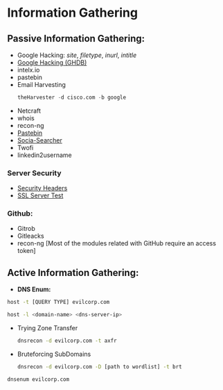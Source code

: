 # Information Gathering

## **Passive Information Gathering:**

- Google Hacking: *site*, *filetype*, *inurl*, *intitle*
- [Google Hacking (GHDB)](https://www.exploit-db.com/google-hacking-database)
- intelx.io
- pastebin
-  Email Harvesting
	```sql
	theHarvester -d cisco.com -b google
	```
- Netcraft
- whois
- recon-ng
- [Pastebin](https://pastebin.ga/)
- [Socia-Searcher](https://www.social-searcher.com)
- Twofi
- linkedin2username
### Server Security

- [Security Headers](https://securityheaders.com/)
- [SSL Server Test](https://www.ssllabs.com/ssltest/)
###  **Github:**

- Gitrob
- Gitleacks
- recon-ng \[Most of the modules related with GitHub require an access token\]

## **Active Information Gathering:**
- **DNS Enum:**
```bash
host -t [QUERY TYPE] evilcorp.com
```

```bash
host -l <domain-name> <dns-server-ip>
```
- Trying Zone Transfer
	```bash
	dnsrecon -d evilcorp.com -t axfr
	```
- Bruteforcing SubDomains
	```bash
	dnsrecon -d evilcorp.com -D [path to wordlist] -t brt
	```
```bash
dnsenum evilcorp.com
```
	
